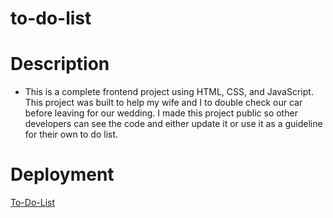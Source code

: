 # to-do-list

# Description
- This is a complete frontend project using HTML, CSS, and JavaScript. This project was built to help my wife and I to double check our car before leaving for our wedding. I made this project public so other developers can see the code and either update it or use it as a guideline for their own to do list. 

# Deployment
[To-Do-List](https://clintrizzo.github.io/to-do-list/)
